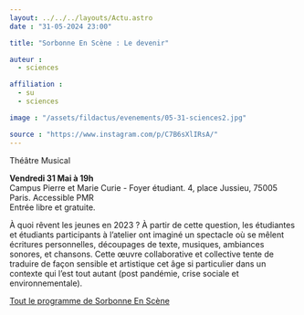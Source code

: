 ```yaml
---
layout: ../../../layouts/Actu.astro
date : "31-05-2024 23:00"

title: "Sorbonne En Scène : Le devenir"

auteur :
  - sciences

affiliation :
  - su
  - sciences

image : "/assets/fildactus/evenements/05-31-sciences2.jpg"

source : "https://www.instagram.com/p/C7B6sXlIRsA/"
---
```


Théâtre Musical

__Vendredi 31 Mai à 19h__  
Campus Pierre et Marie Curie - Foyer étudiant. 4, place Jussieu, 75005 Paris. Accessible PMR  
Entrée libre et gratuite.

À quoi rêvent les jeunes en 2023 ? À partir de cette question, les étudiantes et étudiants participants à l’atelier ont imaginé un spectacle où se mêlent écritures personnelles, découpages de texte, musiques, ambiances sonores, et chansons. Cette œuvre collaborative et collective tente de traduire de façon sensible et artistique cet âge si particulier dans un contexte qui l’est tout autant (post pandémie,
crise sociale et environnementale).

[Tout le programme de Sorbonne En Scène](https://www.sorbonne-universite.fr/sorbonne-en-scene)

